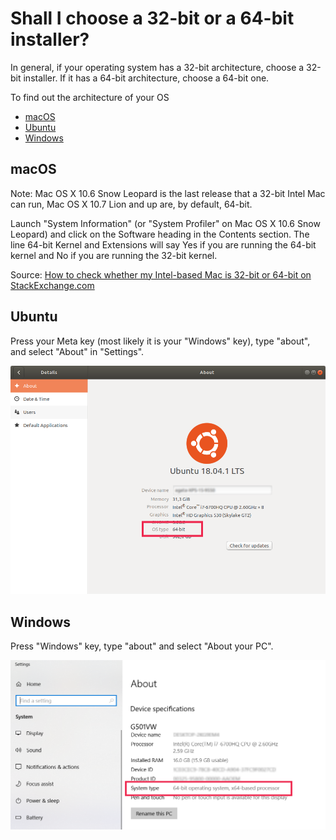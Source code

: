 # Shall I choose a 32-bit or a 64-bit installer?

In general, if your operating system has a 32-bit architecture, choose a 32-bit installer. If it has a 64-bit architecture, choose a 64-bit one. 

To find out the architecture of your OS 

* [macOS](#macOS)
* [Ubuntu](#ubuntu)
* [Windows](#windows)

## macOS

Note: Mac OS X 10.6 Snow Leopard is the last release that a 32-bit Intel Mac can run, Mac OS X 10.7 Lion and up are, by default, 64-bit.

Launch "System Information" (or "System Profiler" on Mac OS X 10.6 Snow Leopard) and click on the Software heading in the Contents section. The line 64-bit Kernel and Extensions will say Yes if you are running the 64-bit kernel and No if you are running the 32-bit kernel.

Source: [How to check whether my Intel-based Mac is 32-bit or 64-bit
 on StackExchange.com](https://apple.stackexchange.com/questions/12666/how-to-check-whether-my-intel-based-mac-is-32-bit-or-64-bit)


## Ubuntu

Press your Meta key (most likely it is your "Windows" key), type "about", and select "About" in "Settings". 

![Ubuntu](images/ubuntu_architecture.png "Ubuntu system type")

## Windows

Press "Windows" key, type "about" and select "About your PC". 

![Windows](images/windows_architecture.png "Windows system type")


